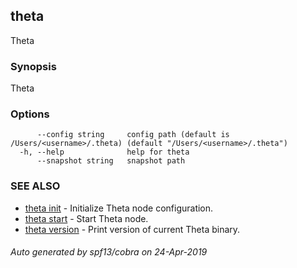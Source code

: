 ## theta

Theta

### Synopsis

Theta

### Options

```
      --config string     config path (default is /Users/<username>/.theta) (default "/Users/<username>/.theta")
  -h, --help              help for theta
      --snapshot string   snapshot path
```

### SEE ALSO

* [theta init](theta_init.md)	 - Initialize Theta node configuration.
* [theta start](theta_start.md)	 - Start Theta node.
* [theta version](theta_version.md)	 - Print version of current Theta binary.

###### Auto generated by spf13/cobra on 24-Apr-2019
